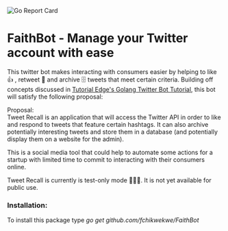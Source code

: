 ![Go Report Card](https://goreportcard.com/badge/fchikwekwe/TweetRecall)

# FaithBot - Manage your Twitter account with ease

This twitter bot makes interacting with consumers easier by helping to like 👍 , retweet 📱 and archive 🗄 tweets that meet certain criteria. Building off concepts discussed in <a href="/elliotforbes/tutorialedge-v2">Tutorial Edge's Golang Twitter Bot Tutorial</a>, this bot will satisfy the following proposal:

Proposal:
<br>
Tweet Recall is an application that will access the Twitter API in order to like and respond to tweets that feature certain hashtags. It can also archive potentially interesting tweets and store them in a database (and potentially display them on a website for the admin).

This is a social media tool that could help to automate some actions for a startup with limited time to commit to interacting with their consumers online.

Tweet Recall is currently is test-only mode 👩🏾‍🔬. It is not yet available for public use.

### Installation:
To install this package type *go get github.com/fchikwekwe/FaithBot*
